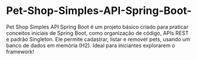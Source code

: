 # Pet-Shop-Simples-API-Spring-Boot-
Pet Shop Simples API Spring Boot é um projeto básico criado para praticar conceitos iniciais de Spring Boot, como organização de código, APIs REST e padrão Singleton. Ele permite cadastrar, listar e remover pets, usando um banco de dados em memória (H2). Ideal para iniciantes explorarem o framework!
